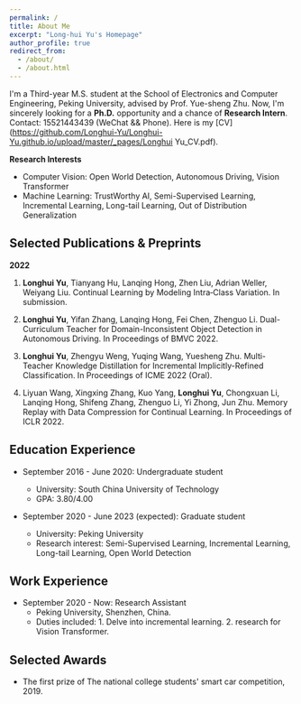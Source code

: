 ```yaml
---
permalink: /
title: About Me
excerpt: "Long-hui Yu's Homepage"
author_profile: true
redirect_from: 
  - /about/
  - /about.html
---
```

I'm a Third-year M.S. student at the School of Electronics and Computer Engineering, Peking University, advised by Prof. Yue-sheng Zhu. Now, I'm sincerely looking for a **Ph.D.** opportunity and a chance of **Research Intern**.   Contact: 15521443439 (WeChat && Phone). Here is my [CV](https://github.com/Longhui-Yu/Longhui-Yu.github.io/upload/master/_pages/Longhui Yu_CV.pdf).

**Research Interests**

* Computer Vision: Open World Detection, Autonomous Driving, Vision Transformer
* Machine Learning: TrustWorthy AI, Semi-Supervised Learning, Incremental Learning, Long-tail Learning, Out of Distribution Generalization

## Selected Publications & Preprints
**2022**

1. **Longhui Yu**, Tianyang Hu, Lanqing Hong, Zhen Liu, Adrian Weller, Weiyang Liu. Continual Learning by Modeling Intra‑Class Variation. In submission.

2. **Longhui Yu**, Yifan Zhang, Lanqing Hong, Fei Chen, Zhenguo Li. Dual-Curriculum Teacher for Domain-Inconsistent Object Detection in Autonomous Driving. In Proceedings of BMVC 2022.

3. **Longhui Yu**, Zhengyu Weng, Yuqing Wang, Yuesheng Zhu. Multi-Teacher Knowledge Distillation for Incremental Implicitly-Refined Classification. In Proceedings of ICME 2022 (Oral).

4. Liyuan Wang, Xingxing Zhang, Kuo Yang, **Longhui Yu**, Chongxuan Li, Lanqing Hong, Shifeng Zhang, Zhenguo Li, Yi Zhong, Jun Zhu. Memory Replay with Data Compression for Continual Learning. In Proceedings of ICLR 2022.


## Education Experience

* September 2016 - June 2020: Undergraduate student
  * University: South China University of Technology
  * GPA: 3.80/4.00

* September 2020 - June 2023 (expected): Graduate student
  * University: Peking University
  * Research interest:  Semi-Supervised Learning, Incremental Learning, Long-tail Learning, Open World Detection

## Work Experience

* September 2020 - Now: Research Assistant
  * Peking University, Shenzhen, China.
  * Duties included: 1. Delve into incremental learning. 2. research for Vision Transformer.

## Selected Awards

* The first prize of The national college students' smart car competition, 2019.
